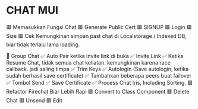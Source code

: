 # CHAT MUI
🟥 Memasukkan Fungsi Chat
🟥 Generate Public Cert
🟥 SIGNUP
🟥 Login
🟥 Size
🟥 Cek Kemungkinan simpan past chat di Localstorage / Indexed DB, biar tidak terlalu lama loading.

🐢 Group Chat
✅ Auto Pair ketika invite link di buka
✅ Invite Link
✅ Ketika Resume Chat, tidak semua chat keliatan. kemungkinan karena race callback. jadi saling timpa
✅ Trim Keys
✅ Autologin (Save autologin, ketika sudah berhasil save certificate)
✅ Tambahkan beberapa peers buat failover
✅ Tombol Send
✅ Save Certificate
✅ Process Chat Iris, Including Sorting.
🟥 Refactor Firechat Biar Lebih Rapi
🟥 Convert to Class Component
🟥 Delete Chat
🟥 Unsend
🟥 Edit

